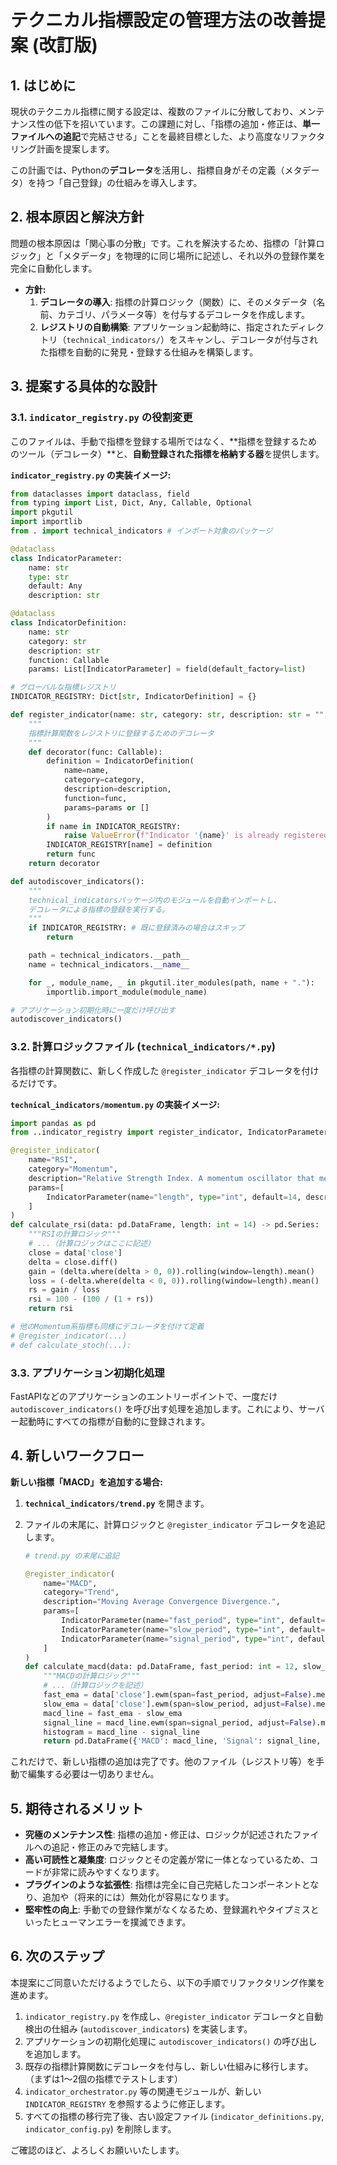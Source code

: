 # テクニカル指標設定の管理方法の改善提案 (改訂版)

## 1. はじめに

現状のテクニカル指標に関する設定は、複数のファイルに分散しており、メンテナンス性の低下を招いています。この課題に対し、「指標の追加・修正は、**単一ファイルへの追記**で完結させる」ことを最終目標とした、より高度なリファクタリング計画を提案します。

この計画では、Pythonの**デコレータ**を活用し、指標自身がその定義（メタデータ）を持つ「自己登録」の仕組みを導入します。

## 2. 根本原因と解決方針

問題の根本原因は「関心事の分散」です。これを解決するため、指標の「計算ロジック」と「メタデータ」を物理的に同じ場所に記述し、それ以外の登録作業を完全に自動化します。

-   **方針:**
    1.  **デコレータの導入**: 指標の計算ロジック（関数）に、そのメタデータ（名前、カテゴリ、パラメータ等）を付与するデコレータを作成します。
    2.  **レジストリの自動構築**: アプリケーション起動時に、指定されたディレクトリ（`technical_indicators/`）をスキャンし、デコレータが付与された指標を自動的に発見・登録する仕組みを構築します。

## 3. 提案する具体的な設計

### 3.1. `indicator_registry.py` の役割変更

このファイルは、手動で指標を登録する場所ではなく、**指標を登録するためのツール（デコレータ）**と、**自動登録された指標を格納する器**を提供します。

**`indicator_registry.py` の実装イメージ:**

```python
from dataclasses import dataclass, field
from typing import List, Dict, Any, Callable, Optional
import pkgutil
import importlib
from . import technical_indicators # インポート対象のパッケージ

@dataclass
class IndicatorParameter:
    name: str
    type: str
    default: Any
    description: str

@dataclass
class IndicatorDefinition:
    name: str
    category: str
    description: str
    function: Callable
    params: List[IndicatorParameter] = field(default_factory=list)

# グローバルな指標レジストリ
INDICATOR_REGISTRY: Dict[str, IndicatorDefinition] = {}

def register_indicator(name: str, category: str, description: str = "", params: Optional[List[IndicatorParameter]] = None):
    """
    指標計算関数をレジストリに登録するためのデコレータ
    """
    def decorator(func: Callable):
        definition = IndicatorDefinition(
            name=name,
            category=category,
            description=description,
            function=func,
            params=params or []
        )
        if name in INDICATOR_REGISTRY:
            raise ValueError(f"Indicator '{name}' is already registered.")
        INDICATOR_REGISTRY[name] = definition
        return func
    return decorator

def autodiscover_indicators():
    """
    technical_indicatorsパッケージ内のモジュールを自動インポートし、
    デコレータによる指標の登録を実行する。
    """
    if INDICATOR_REGISTRY: # 既に登録済みの場合はスキップ
        return

    path = technical_indicators.__path__
    name = technical_indicators.__name__

    for _, module_name, _ in pkgutil.iter_modules(path, name + "."):
        importlib.import_module(module_name)

# アプリケーション初期化時に一度だけ呼び出す
autodiscover_indicators()
```

### 3.2. 計算ロジックファイル (`technical_indicators/*.py`)

各指標の計算関数に、新しく作成した `@register_indicator` デコレータを付けるだけです。

**`technical_indicators/momentum.py` の実装イメージ:**

```python
import pandas as pd
from ..indicator_registry import register_indicator, IndicatorParameter

@register_indicator(
    name="RSI",
    category="Momentum",
    description="Relative Strength Index. A momentum oscillator that measures the speed and change of price movements.",
    params=[
        IndicatorParameter(name="length", type="int", default=14, description="The look-back period.")
    ]
)
def calculate_rsi(data: pd.DataFrame, length: int = 14) -> pd.Series:
    """RSIの計算ロジック"""
    # ...（計算ロジックはここに記述）
    close = data['close']
    delta = close.diff()
    gain = (delta.where(delta > 0, 0)).rolling(window=length).mean()
    loss = (-delta.where(delta < 0, 0)).rolling(window=length).mean()
    rs = gain / loss
    rsi = 100 - (100 / (1 + rs))
    return rsi

# 他のMomentum系指標も同様にデコレータを付けて定義
# @register_indicator(...)
# def calculate_stoch(...):
```

### 3.3. アプリケーション初期化処理

FastAPIなどのアプリケーションのエントリーポイントで、一度だけ `autodiscover_indicators()` を呼び出す処理を追加します。これにより、サーバー起動時にすべての指標が自動的に登録されます。

## 4. 新しいワークフロー

**新しい指標「MACD」を追加する場合:**

1.  **`technical_indicators/trend.py`** を開きます。
2.  ファイルの末尾に、計算ロジックと `@register_indicator` デコレータを追記します。

    ```python
    # trend.py の末尾に追記

    @register_indicator(
        name="MACD",
        category="Trend",
        description="Moving Average Convergence Divergence.",
        params=[
            IndicatorParameter(name="fast_period", type="int", default=12, description="Fast EMA period."),
            IndicatorParameter(name="slow_period", type="int", default=26, description="Slow EMA period."),
            IndicatorParameter(name="signal_period", type="int", default=9, description="Signal line EMA period.")
        ]
    )
    def calculate_macd(data: pd.DataFrame, fast_period: int = 12, slow_period: int = 26, signal_period: int = 9) -> pd.DataFrame:
        """MACDの計算ロジック"""
        # ...（計算ロジックを記述）
        fast_ema = data['close'].ewm(span=fast_period, adjust=False).mean()
        slow_ema = data['close'].ewm(span=slow_period, adjust=False).mean()
        macd_line = fast_ema - slow_ema
        signal_line = macd_line.ewm(span=signal_period, adjust=False).mean()
        histogram = macd_line - signal_line
        return pd.DataFrame({'MACD': macd_line, 'Signal': signal_line, 'Histogram': histogram})
    ```

これだけで、新しい指標の追加は完了です。他のファイル（レジストリ等）を手動で編集する必要は一切ありません。

## 5. 期待されるメリット

-   **究極のメンテナンス性**: 指標の追加・修正は、ロジックが記述されたファイルへの追記・修正のみで完結します。
-   **高い可読性と凝集度**: ロジックとその定義が常に一体となっているため、コードが非常に読みやすくなります。
-   **プラグインのような拡張性**: 指標は完全に自己完結したコンポーネントとなり、追加や（将来的には）無効化が容易になります。
-   **堅牢性の向上**: 手動での登録作業がなくなるため、登録漏れやタイプミスといったヒューマンエラーを撲滅できます。

## 6. 次のステップ

本提案にご同意いただけるようでしたら、以下の手順でリファクタリング作業を進めます。

1.  `indicator_registry.py` を作成し、`@register_indicator` デコレータと自動検出の仕組み (`autodiscover_indicators`) を実装します。
2.  アプリケーションの初期化処理に `autodiscover_indicators()` の呼び出しを追加します。
3.  既存の指標計算関数にデコレータを付与し、新しい仕組みに移行します。（まずは1〜2個の指標でテストします）
4.  `indicator_orchestrator.py` 等の関連モジュールが、新しい `INDICATOR_REGISTRY` を参照するように修正します。
5.  すべての指標の移行完了後、古い設定ファイル (`indicator_definitions.py`, `indicator_config.py`) を削除します。

ご確認のほど、よろしくお願いいたします。